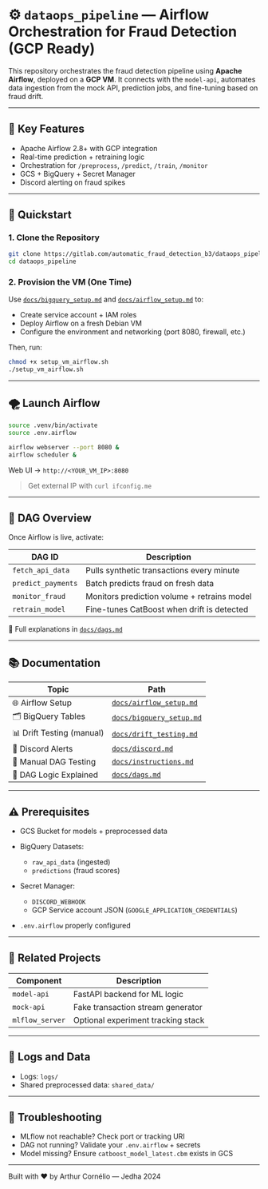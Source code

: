 # ⚙️ `dataops_pipeline` — Airflow Orchestration for Fraud Detection (GCP Ready)

This repository orchestrates the fraud detection pipeline using **Apache Airflow**, deployed on a **GCP VM**. It connects with the `model-api`, automates data ingestion from the mock API, prediction jobs, and fine-tuning based on fraud drift.

---

## 🚀 Key Features

- Apache Airflow 2.8+ with GCP integration
- Real-time prediction + retraining logic
- Orchestration for `/preprocess`, `/predict`, `/train`, `/monitor`
- GCS + BigQuery + Secret Manager
- Discord alerting on fraud spikes

---

## 🧰 Quickstart

### 1. Clone the Repository

```bash
git clone https://gitlab.com/automatic_fraud_detection_b3/dataops_pipeline.git
cd dataops_pipeline
````

### 2. Provision the VM (One Time)

Use [`docs/bigquery_setup.md`](docs/bigquery_setup.md) and [`docs/airflow_setup.md`](docs/airflow_setup.md) to:

* Create service account + IAM roles
* Deploy Airflow on a fresh Debian VM
* Configure the environment and networking (port 8080, firewall, etc.)

Then, run:

```bash
chmod +x setup_vm_airflow.sh
./setup_vm_airflow.sh
```

---

## 🌪️ Launch Airflow

```bash
source .venv/bin/activate
source .env.airflow

airflow webserver --port 8080 &
airflow scheduler &
```

Web UI → `http://<YOUR_VM_IP>:8080`

> Get external IP with `curl ifconfig.me`

---

## 📂 DAG Overview

Once Airflow is live, activate:

| DAG ID             | Description                                 |
| ------------------ | ------------------------------------------- |
| `fetch_api_data`   | Pulls synthetic transactions every minute   |
| `predict_payments` | Batch predicts fraud on fresh data          |
| `monitor_fraud`    | Monitors prediction volume + retrains model |
| `retrain_model`    | Fine-tunes CatBoost when drift is detected  |

🧠 Full explanations in [`docs/dags.md`](docs/dags.md)

---

## 📚 Documentation

| Topic                     | Path                                               |
| ------------------------- | -------------------------------------------------- |
| 🌐 Airflow Setup          | [`docs/airflow_setup.md`](docs/airflow_setup.md)   |
| 🗂️ BigQuery Tables       | [`docs/bigquery_setup.md`](docs/bigquery_setup.md) |
| 📊 Drift Testing (manual) | [`docs/drift_testing.md`](docs/drift_testing.md)   |
| 💬 Discord Alerts         | [`docs/discord.md`](docs/discord.md)               |
| 🧪 Manual DAG Testing     | [`docs/instructions.md`](docs/instructions.md)     |
| 🔁 DAG Logic Explained    | [`docs/dags.md`](docs/dags.md)                     |

---

## ⚠️ Prerequisites

* GCS Bucket for models + preprocessed data
* BigQuery Datasets:

  * `raw_api_data` (ingested)
  * `predictions` (fraud scores)
* Secret Manager:

  * `DISCORD_WEBHOOK`
  * GCP Service account JSON (`GOOGLE_APPLICATION_CREDENTIALS`)
* `.env.airflow` properly configured

---

## 🧠 Related Projects

| Component       | Description                        |
| --------------- | ---------------------------------- |
| `model-api`     | FastAPI backend for ML logic       |
| `mock-api`      | Fake transaction stream generator  |
| `mlflow_server` | Optional experiment tracking stack |

---

## 🧼 Logs and Data

* Logs: `logs/`
* Shared preprocessed data: `shared_data/`

---

## 🛟 Troubleshooting

* MLflow not reachable? Check port or tracking URI
* DAG not running? Validate your `.env.airflow` + secrets
* Model missing? Ensure `catboost_model_latest.cbm` exists in GCS

---

Built with ❤️ by Arthur Cornélio — Jedha 2024
